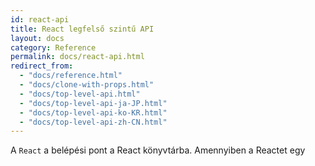 ```yaml
---
id: react-api
title: React legfelső szintű API
layout: docs
category: Reference
permalink: docs/react-api.html
redirect_from:
  - "docs/reference.html"
  - "docs/clone-with-props.html"
  - "docs/top-level-api.html"
  - "docs/top-level-api-ja-JP.html"
  - "docs/top-level-api-ko-KR.html"
  - "docs/top-level-api-zh-CN.html"
---
```


A `React` a belépési pont a React könyvtárba. Amennyiben a Reactet egy <script> tag segítségével töltöd be, ezek a legfelsőbb szintű API-k a `React` globális változón keresztül lesznek elérhetőek. ES6 és npm esetében írhatod ezt: import React from 'react'. ES5 és npm esetében pedig írhatod az következőt: var React = require('react').

## Áttekintés {#overview}

### Komponensek {#components}

A React komponensek segítéségével a kezelőfelületet feldarabolhatod független, újrafelhasználható darabokká, és minden darabról elzártan tudsz gondolkozni. A React komponensek definiálhatók a `React.Component` vagy a `React.PureCompnent` alosztályozásával.

 - [`React.Component`](#reactcomponent)
 - [`React.PureComponent`](#reactpurecomponent)

Ha nem használsz ES6 osztályokat, használhatod a `create-react-class` modult. Több információért lásd: [A React használata ES6 nélkül](/docs/react-without-es6.html) fejezetet.

A React komponensek függvényekként is definiálhatóak, amiket be is tudunk csomagolni:

- [`React.memo`](#reactmemo)

### React elemek készítése {#creating-react-elements}

A kezelőfelületed leírásához a [JSX használatát](/docs/introducing-jsx.html) ajánljuk. Minden JSX elem csak szintaktikus cukor a [`React.createElement()`](#createelement) meghívásához. Ha JSX-t használsz, a következő metódusokat nem fogod közvetlenül meghívni.

- [`createElement()`](#createelement)
- [`createFactory()`](#createfactory)

Több információért lásd a [React JSX nélkül](/docs/react-without-jsx.html) fejezetet.

### Elemek transzformálása {#transforming-elements}

A `React` több API-t is kínál elemek manipulálásához:

- [`cloneElement()`](#cloneelement)
- [`isValidElement()`](#isvalidelement)
- [`React.Children`](#reactchildren)

### Töredékek {#fragments}

Ahhoz, hogy több elemet tudj egyszerre renderelni anélkül, hogy azokat becsomagolnád egy másik komponensbe, a `React` egy saját komponenst szolgáltat.

- [`React.Fragment`](#reactfragment)

### Refek {#refs}

- [`React.createRef`](#reactcreateref)
- [`React.forwardRef`](#reactforwardref)

### Felfüggesztés {#suspense}

A Suspense lehetővé teszi hogy a komponensek "várni tudjanak" valamire renderelés előtt. A Suspense jelenleg csak egy esetben használható: [komponensek dinamikus betöltése `React.lazy` segítségével](/docs/code-splitting.html#reactlazy). A jövőben más forgatókönyvek is támogatva lesznek, mint például az adatlehívás.

- [`React.lazy`](#reactlazy)
- [`React.Suspense`](#reactsuspense)

### Horgok {#hooks}

A *horgok* a React 16.8 egy új kiegészítései. Lehetővé teszik helyi állapot és egyéb React tulajdonságok használatát osztályok írása nélkül. A horgoknak van egy [saját dokumentáció fejezete](/docs/hooks-intro.html) és egy különálló API referenciája:

- [Alapvető horgok](/docs/hooks-reference.html#basic-hooks)
  - [`useState`](/docs/hooks-reference.html#usestate)
  - [`useEffect`](/docs/hooks-reference.html#useeffect)
  - [`useContext`](/docs/hooks-reference.html#usecontext)
- [Egyéb horgok](/docs/hooks-reference.html#additional-hooks)
  - [`useReducer`](/docs/hooks-reference.html#usereducer)
  - [`useCallback`](/docs/hooks-reference.html#usecallback)
  - [`useMemo`](/docs/hooks-reference.html#usememo)
  - [`useRef`](/docs/hooks-reference.html#useref)
  - [`useImperativeHandle`](/docs/hooks-reference.html#useimperativehandle)
  - [`useLayoutEffect`](/docs/hooks-reference.html#uselayouteffect)
  - [`useDebugValue`](/docs/hooks-reference.html#usedebugvalue)

* * *

## Referencia {#reference}

### `React.Component` {#reactcomponent}

A `React.Component` a React komponensek alaposztálya abban az esetben, ha azok [ES6 osztályokkal](https://developer.mozilla.org/en/docs/Web/JavaScript/Reference/Classes) vannak definiálva:

```javascript
class Greeting extends React.Component {
  render() {
    return <h1>Helló, {this.props.name}</h1>;
  }
}
```

Ha egy listát szeretnél a `React.Component` osztály metódusairól és tulajdonságairól, nézd meg a [React.Component API referenciát](/docs/react-component.html).

* * *

### `React.PureComponent` {#reactpurecomponent}

A `React.PureComponent` hasonló a [`React.Component`](#reactcomponent)-hez. A különbség annyi, hogy a [`React.Component`](#reactcomponent) nem implementálja a [`shouldComponentUpdate()`](/docs/react-component.html#shouldcomponentupdate) metódust, míg a `React.PureComponent` igen, egy sekély prop és állapot összehasonlítással.

Ha a React komponensed `render()` függvénye ugyanazt az eredményt rendereli ugyanazon propok és állapot esetében, akkor néhány esetben használhatod a `React.PureComponent`-t a teljesítmény fokozása érdekében.

> Megjegyzés
>
> A `React.PureComponent` `shouldComponentUpdate()` metódusa csak sekély objektum összehasonlítást végez. Ha az objektumok komplex adatstruktúrákat tartalmaznak, az hamisan negatívat eredményezhet mélyebb különbségek esetében. Csak akkor terjessz ki a `PureComponent`-el, ha egyszerű propokra és állapotra számítasz, vagy használd a [`forceUpdate()`](/docs/react-component.html#forceupdate) metódust ha tudod, hogy a mély adatstruktúrák megváltoztak. Vagy vedd fontolóra [megváltoztathatatlan objektumok](https://facebook.github.io/immutable-js/) használatát a mélyebb adatstruktúrák gyors összehasonlításának megkönnyítése érdekében.
>
> Továbbá a `React.PureComponent` `shouldComponentUpdate()` metódusa kihagyja a prop frissítéseket a komponens teljes alfája esetén. Bizonyosodj meg róla, hogy a komponens minden gyermeke szintúgy "tiszta" (pure).

* * *

### `React.memo` {#reactmemo}

```javascript
const MyComponent = React.memo(function MyComponent(props) {
  /* renderelés propok használatával */
});
```

<<<<<<< HEAD
A `React.memo` egy [felsőbb rendű komponens](/docs/higher-order-components.html). Hasonló a [`React.PureComponent`](#reactpurecomponent)-hez, csak osztály komponensek helyett függvény komponensekhez való.

Ha a függvény komponensed ugyanazt rendereli ugyanazon propok esetében, csomagold be egy `React.memo` meghívásba, hogy bizonyos esetekben memoizálni tudd az eredményt a teljesítmény fokozása érdekében. Ez azt jelenti, hogy a React kihagyja a komponens renderelését, és újrafelhasználja az utoljára renderelt eredményt.
=======
`React.memo` is a [higher order component](/docs/higher-order-components.html).

If your component renders the same result given the same props, you can wrap it in a call to `React.memo` for a performance boost in some cases by memoizing the result. This means that React will skip rendering the component, and reuse the last rendered result.
>>>>>>> 954a16f1d358009505ae881afaefe463dc6388a5

A `React.memo` csak a propok változásait figzeli. Ha a `React.memo`-val körbevett függvényed implementációja rendelkezik egy [`useState`](/docs/hooks-state.html) vagy [`useContext`](/docs/hooks-reference.html#usecontext) horoggal, az újra lesz renderelve, amennyiben az állapot vagy a kontextus megváltozik.

Komplex prop objektumok esetében alapértelmezés szerint csak sekély összehasonlítást végez. Ha teljes kontrollt szeretnél az összehasonlítás felett, a második argumentumként megadhatsz egy egyedi összehasonlító függvényt.

```javascript
function MyComponent(props) {
  /* renderelés propok használatával */
}
function areEqual(prevProps, nextProps) {
  /*
  abban az esetben ha a nextProps-ot a rendernek átadva
  ugyanazt az eredményt kapnánk mint a prevProps esetében,
  adj vissza true értéket,
  máskülönben pedig false-t
  */
}
export default React.memo(MyComponent, areEqual);
```

Ez a metódus csakis **[a teljesítmény optimalizálása](/docs/optimizing-performance.html)** céljából létezik. Ne bízd magad rá csak azért, hogy "elkerülj" néhány renderelést, mivel ez hibákhoz vezethet.

> Megjegyzés
>
> A [`shouldComponentUpdate()`](/docs/react-component.html#shouldcomponentupdate) osztálykomponens metódussal ellentétben, az `areEqual` függvény `true` értéket ad vissza, ha a propok egyenlőek, és `false` értéket ha nem azok. Ez a `shouldComponentUpdate` inverze.

* * *

### `createElement()` {#createelement}

```javascript
React.createElement(
  type,
  [props],
  [...children]
)
```

Egy adott típusú [React elemet](/docs/rendering-elements.html) készít és ad vissza. A type argumentum lehet egy címke név sztring (mint például `'div'` vagy `'span'`), egy [React komponens](/docs/components-and-props.html) típus (akár osztály vagy függvény), vagy egy [React töredék](#reactfragment) típus.

A [JSX](/docs/introducing-jsx.html)-ben írt kód át lesz konvertálva, hogy az a `React.createElement()`-et használja. Ha JSX-et használsz, a `React.createElement()`-et tipikusan nem kell közvetlenül meghívnod. Nézd meg a [React JSX nélkül](/docs/react-without-jsx.html) fejezetet, ha többet akarsz megtudni.

* * *

### `cloneElement()` {#cloneelement}

```
React.cloneElement(
  element,
  [props],
  [...children]
)
```

Egy `element`-et alapul véve egy új React elemet klónoz és ad vissza. A keletkezett elem rendelkezni fog az eredeti elem és az új propok sekély összefonásával. Az új gyermekek átveszik a meglévő gyermekek helyét. A `key` és `ref` attribútumok meg lesznek tartva az eredeti elemből.

A `React.cloneElement()` majdnem ekvivalens ezzel:

```js
<element.type {...element.props} {...props}>{children}</element.type>
```

De a `ref` attribútumokat is megőrzi. Ez azt jelenti, hogy ha egy olyan gyermeket kapsz, ami rendelkezik `ref`-el, akkor azt nem fogod véletlenül sem ellopni az ősöktől. Az új elemhez ugyanaz a `ref` lesz hozzákapcsolva.

Ez az API az elavult `React.addons.cloneWithProps()` leváltására lett létrehozva.

* * *

### `createFactory()` {#createfactory}

```javascript
React.createFactory(type)
```

Egy függvényt ad vissza ami bizonyos típusú React elemeket produkál. Mint ahogy a [`React.createElement()`](#createelement) esetében is, a type argumentum lehet egy címke név sztring (mint például `'div'` vagy `'span'`), egy [React komponens](/docs/components-and-props.html) típus (akár osztály vagy függvény), vagy egy [React töredék](#reactfragment) típus.

Ez a segédfüggvény egy korábbról örökölt függvénynek számít, és arra biztatunk, hogy inkább használj JSX-et, vagy közvetlenül a `React.createElement()`-et.

Ha JSX-et használsz, a `React.createFactory()`-t általában nem fogod közvetlenül meghívni. Nézd meg a [React JSX nélkül](/docs/react-without-jsx.html) fejezetet, ha többet akarsz megtudni.

* * *

### `isValidElement()` {#isvalidelement}

```javascript
React.isValidElement(object)
```

Azt ellenőrzi, hogy az objektum érvényes React elemnek minősül-e. `true` vagy `false` értéket ad vissza.

* * *

### `React.Children` {#reactchildren}

A `React.Children` segédeszközként szolgál, ha a nem áttetsző `this.props.children` adatstruktúrával kell dolgozni.

#### `React.Children.map` {#reactchildrenmap}

```javascript
React.Children.map(children, function[(thisArg)])
```

Egy függvényt hív meg a `this`-t `thisArg`-ra állítva a `children` minden közvetlen gyermekén. Ha a `children` egy tömb, akkor azt bejárva a függvény minden gyermeken meg lesz hívva. Ha a children `null` vagy `undefined` értékű, ez a metódus `null` vagy `undefined` értéket ad vissza egy tömb helyett.

> Megjegyzés
>
> Ha a `children` egy `Fragment` akkor az egy szimpla gyermekként lesz kezelve, ezért nem lesz bejárva.

#### `React.Children.forEach` {#reactchildrenforeach}

```javascript
React.Children.forEach(children, function[(thisArg)])
```

Mint a [`React.Children.map()`](#reactchildrenmap) de nem ad vissza tömböt.

#### `React.Children.count` {#reactchildrencount}

```javascript
React.Children.count(children)
```

Az `children`-ben lévő összes komponens számát adja vissza, egyenlő azzal ahányszor a visszahívó függvény át lett adva a `map` vagy `forEach`-nek.

#### `React.Children.only` {#reactchildrenonly}

```javascript
React.Children.only(children)
```

Azt ellenőrzi, hogy a `children`-nek csak egy gyermeke van-e (egy React elemből áll), és visszaadja azt. Máskülönben ez a metódus egy hibát dob.

> Megjegyzés:
>
> A `React.Children.only()` nem fogadja el a [`React.Children.map()`](#reactchildrenmap) visszaadott értékét, mert az egy tömb, nem pedig egy React elem.

#### `React.Children.toArray` {#reactchildrentoarray}

```javascript
React.Children.toArray(children)
```

A nem áttetsző `children` adatstruktúrát adja vissza egy lapos tömbként, egy kulcsot rendelve minden gyermekhez. Hasznos lehet ha gyermekek listáját akarod manipulálni a render metódusodban, különösen ha át akarod rendezni, vagy le akarsz vágni a `this.props.children`-ből mielőtt azt lejjebb adod.

> Megjegyzés:
>
> Gyermekek listájának lapítása közben a `React.Children.toArray()` megváltoztatja a kulcsokat a beágyazott tömbök szemantikájának megtartása érdekében. Azaz a `toArray` a visszaadott tömbben minden kulcshoz hozzáad egy prefixumot, hogy minden elem kulcsa az azt tartalmazó tömb hatókörében legyen.

* * *

### `React.Fragment` {#reactfragment}

A `React.Fragment` komponens több elem visszaadását teszi lehetővé a `render()` metódusban anélkül, hogy új DOM elemet hozna létre.

```javascript
render() {
  return (
    <React.Fragment>
      Valami szöveg.
      <h2>Egy fejléc</h2>
    </React.Fragment>
  );
}
```

Használhatod a gyorsított `<></>` szintaxissal is. Még több információért nézd meg a [React v16.2.0 Továbbfejlesztett Töredékek támogatás](/blog/2017/11/28/react-v16.2.0-fragment-support.html) blog posztot.


### `React.createRef` {#reactcreateref}

A `React.createRef` egy [ref](/docs/refs-and-the-dom.html)-et hoz létre, amit a ref attribútummal csatolhatunk React elemekhez.
`embed:16-3-release-blog-post/create-ref-example.js`

### `React.forwardRef` {#reactforwardref}

A `React.forwardRef` egy React komponenst hoz létre, ami továbbadja a kapott [ref](/docs/refs-and-the-dom.html) attribútumot egy másik komponensnek lejjebb a komponensfában. Ezt nem gyakran kell alkalmazni, de két speciális esetben hasznos tud lenni:

* [Refek továbbítása DOM elemeknek](/docs/forwarding-refs.html#forwarding-refs-to-dom-components)
* [Refek továbbítása felsőbb rendű komponenseknek](/docs/forwarding-refs.html#forwarding-refs-in-higher-order-components)

A `React.forwardRef` egy renderelő függvényt fogad argumentumként. A React ezt a függvényt hívja meg a `props` és `ref` argumentumokkal. Ez a függvény egy React csomópontot kell, hogy visszaadjon.

`embed:reference-react-forward-ref.js`

A fenti példában a React továbbad egy a `<FancyButton ref={ref}>` elemnek adott `ref`-et második argumentumként a renderelő függvénynek a `React.forwardRef` meghívásában. Ez a renderelő függvény továbbadja a `ref`-et a `<button ref={ref}>` elemnek.

Ennek eredményeképp, azután hogy a React hozzácsatolja a refet, a `ref.current` közvetlenül a `<button>` DOM elem példányára fog mutatni.

További információért nézd meg a [refek továbbítása](/docs/forwarding-refs.html) fejezetet.

### `React.lazy` {#reactlazy}

A `React.lazy()` segítségével egy dinamikusan betöltődő komponenst tudsz definiálni. Ez segít csökkenteni az összecsomagolt kód méretét úgy, hogy a kezdetleges renderelés által nem használt komponensek betöltése késleltetve lesz.

A használatáról többet tanulhatsz a [kód felvágás dokumentációban](/docs/code-splitting.html#reactlazy). Valószínűleg [ezt a cikket](https://medium.com/@pomber/lazy-loading-and-preloading-components-in-react-16-6-804de091c82d) is megnézheted, ami részletesebben is elmagyarázza a használatot.

```js
// Ez a komponens dinamikusan van betöltve
const SomeComponent = React.lazy(() => import('./SomeComponent'));
```

Megjegyzendő, hogy a `lazy` komponensek renderelése megköveteli, hogy valahol feljebb a komponensfában legyen egy `<React.Suspense>`. Így tudsz megadni egy betöltés indikátort.

> **Megjegyzés**
>
> A `React.lazy` használata dinamikus import segítségével megköveteli, hogy a Promise objektum elérhető legyen a JS környezetben. Ez IE11 és az alatt egy polyfill használatát követeli meg.

### `React.Suspense` {#reactsuspense}

A `React.Suspense` segítségével egy betöltés indikátort tudsz megadni abban az esetben ha néhány komponens a komponensfában lejjebb még nem áll készen renderelésre. Jelenleg a `<React.Suspense>` **egyetlen** támogatott esete a lustán betöltő komponensek:

```js
// Ez a komponens dinamikusan van betöltve
const OtherComponent = React.lazy(() => import('./OtherComponent'));

function MyComponent() {
  return (
    // Amíg az OtherComponent tölt, mutasd a <Spinner>-t
    <React.Suspense fallback={<Spinner />}>
      <div>
        <OtherComponent />
      </div>
    </React.Suspense>
  );
}
```

A [kód felvágó útmutatónkban](/docs/code-splitting.html#reactlazy) ez dokumentálva van. Jegyezd meg, hogy a `lazy` (lusta) komponensek lehetnek mélyen a `Suspense` fában -- nem kell mindegyiket egyesével körbevenni. A legjobb gyakorlat ha a `<Suspense>`-t oda helyezed ahol egy betöltés indikátort akarsz látni, a `lazy()`-t pedig oda ahol kódot akarsz felvágni.

Bár ez jelenleg még nem támogatott, a jövőben a `Suspense` több forgatókönyvet fog támogatni, mint például adatlehívást. Erről az [ütemtervünkben](/blog/2018/11/27/react-16-roadmap.html) olvashatsz.

>Megjegyzés:
>
> A `ReactDOMServer` még nem támogatja a `React.lazy()`-t és a `<React.Suspense>`-t. Ez egy köztudott limitáció, ami a jövőben kerül megoldásra.
